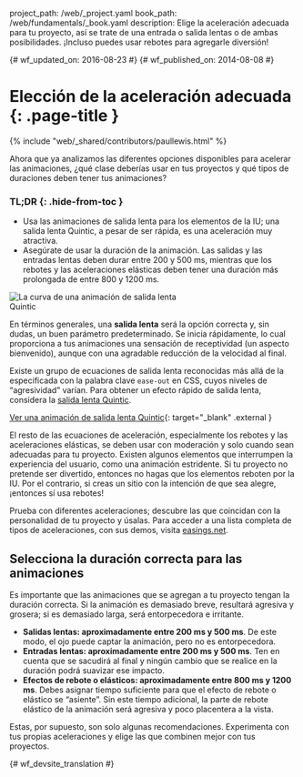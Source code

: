 project_path: /web/_project.yaml
book_path: /web/fundamentals/_book.yaml
description: Elige la aceleración adecuada para tu proyecto, así se trate de una entrada o salida lentas o de ambas posibilidades. ¡Incluso puedes usar rebotes para agregarle diversión!

{# wf_updated_on: 2016-08-23 #}
{# wf_published_on: 2014-08-08 #}

# Elección de la aceleración adecuada {: .page-title }

{% include "web/_shared/contributors/paullewis.html" %}

Ahora que ya analizamos las diferentes opciones disponibles para acelerar las animaciones, ¿qué clase deberías usar en tus proyectos y qué tipos de duraciones deben tener tus animaciones?

### TL;DR {: .hide-from-toc }
* Usa las animaciones de salida lenta para los elementos de la IU; una salida lenta Quintic, a pesar de ser rápida, es una aceleración muy atractiva.
* Asegúrate de usar la duración de la animación. Las salidas y las entradas lentas deben durar entre 200 y 500 ms, mientras que los rebotes y las aceleraciones elásticas deben tener una duración más prolongada de entre 800 y 1200 ms.


<img src="images/quintic-ease-out-markers.png" alt="La curva de una animación de salida lenta Quintic" style="max-width: 300px" class="attempt-right"/>

En términos generales, una **salida lenta** será la opción correcta y, sin dudas, un buen parámetro predeterminado. Se inicia rápidamente, lo cual proporciona a tus animaciones una sensación de receptividad (un aspecto bienvenido), aunque con una agradable reducción de la velocidad al final.

Existe un grupo de ecuaciones de salida lenta reconocidas más allá de la especificada con la palabra clave `ease-out` en CSS, cuyos niveles de “agresividad” varían. Para obtener un efecto rápido de salida lenta, considera la [salida lenta Quintic](http://easings.net/#easeOutQuint).


[Ver una animación de salida lenta Quintic](https://googlesamples.github.io/web-fundamentals/fundamentals/design-and-ux/animations/box-move-quintic-ease-out.html){: target="_blank" .external }

El resto de las ecuaciones de aceleración, especialmente los rebotes y las aceleraciones elásticas, se deben usar con moderación y solo cuando sean adecuadas para tu proyecto. Existen algunos elementos que interrumpen la experiencia del usuario, como una animación estridente. Si tu proyecto no pretende ser divertido, entonces no hagas que los elementos reboten por la IU. Por el contrario, si creas un sitio con la intención de que sea alegre, ¡entonces sí usa rebotes!

Prueba con diferentes aceleraciones; descubre las que coincidan con la personalidad de tu proyecto y úsalas. Para acceder a una lista completa de tipos de aceleraciones, con sus demos, visita [easings.net](http://easings.net).

## Selecciona la duración correcta para las animaciones

Es importante que las animaciones que se agregan a tu proyecto tengan la duración correcta. Si la animación es demasiado breve, resultará agresiva y grosera; si es demasiado larga, será entorpecedora e irritante.

* **Salidas lentas: aproximadamente entre 200 ms y 500 ms**. De este modo, el ojo puede captar la animación, pero no es entorpecedora.
* **Entradas lentas: aproximadamente entre 200 ms y 500 ms**. Ten en cuenta que se sacudirá al final y ningún cambio que se realice en la duración podrá suavizar ese impacto.
* **Efectos de rebote o elásticos: aproximadamente entre 800 ms y 1200 ms**. Debes asignar tiempo suficiente para que el efecto de rebote o elástico se “asiente”. Sin este tiempo adicional, la parte de rebote elástico de la animación será agresiva y poco placentera a la vista.

Estas, por supuesto, son solo algunas recomendaciones. Experimenta con tus propias aceleraciones y elige las que combinen mejor con tus proyectos.




{# wf_devsite_translation #}
